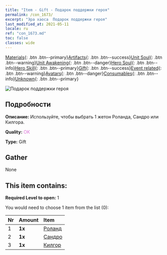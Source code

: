 ```yaml
---
title: "Item - Gift - Подарок поддержки героя"
permalink: /con_1673/
excerpt: "Эра хаоса  Подарок поддержки героя"
last_modified_at: 2021-05-11
locale: ru
ref: "con_1673.md"
toc: false
classes: wide
---
```

 [Materials](/ItemsRU/){: .btn .btn--primary}[Artifacts](/ItemsRU/Artifacts/){: .btn .btn--success}[Unit Soul](/ItemsRU/UnitSoul/){: .btn .btn--warning}[Unit Awakening](/ItemsRU/UnitAwakening/){: .btn .btn--danger}[Hero Soul](/ItemsRU/HeroSoul/){: .btn .btn--info}[Hero Skill](/ItemsRU/HeroSkill/){: .btn .btn--primary}[Gift](/ItemsRU/Gift/){: .btn .btn--success}[Event related](/ItemsRU/Events/){: .btn .btn--warning}[Avatars](/ItemsRU/Avatars/){: .btn .btn--danger}[Consumables](/ItemsRU/Consumables/){: .btn .btn--info}[Unknown](/ItemsRU/Unknown/){: .btn .btn--primary}

 ![Подарок поддержки героя](/images/t/i_907289.png)

## Подробности
 **Описание:** Используйте, чтобы выбрать 1 жетон Роланда, Сандро или Килгора.

 **Quality:** <span style="color: #DA70D6">OK</span>

 **Type:** Gift

## Gather

  None

## This item contains:

 **Required Level to open:** 1

 You would need to choose 1 item from the list (0):

  | Nr | Amount |     Item    |
  |:---|:-------|:------------|
  | 1 |  **1x** | [Роланд](/ItemsRU/her_362/) |  | 
  | 2 |  **1x** | [Сандро](/ItemsRU/her_373/) |  | 
  | 3 |  **1x** | [Килгор](/ItemsRU/her_374/) |  | 
